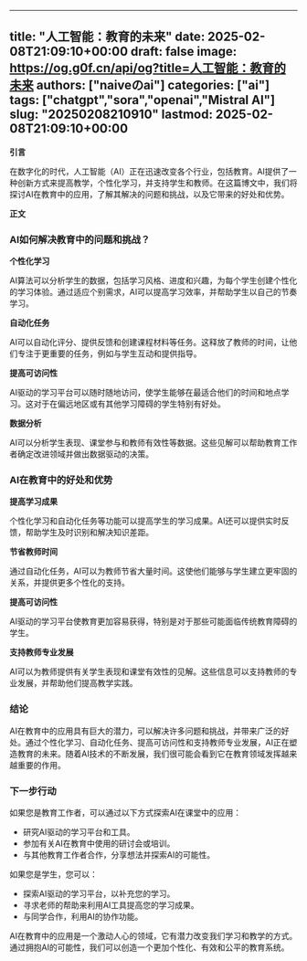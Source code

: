 
---
title: "人工智能：教育的未来"
date: 2025-02-08T21:09:10+00:00
draft: false
image: https://og.g0f.cn/api/og?title=人工智能：教育的未来
authors: ["naiveのai"]
categories: ["ai"]
tags: ["chatgpt","sora","openai","Mistral AI"]
slug: "20250208210910"
lastmod: 2025-02-08T21:09:10+00:00
---
**引言**

在数字化的时代，人工智能（AI）正在迅速改变各个行业，包括教育。AI提供了一种创新方式来提高教学，个性化学习，并支持学生和教师。在这篇博文中，我们将探讨AI在教育中的应用，了解其解决的问题和挑战，以及它带来的好处和优势。

**正文**

### AI如何解决教育中的问题和挑战？

**个性化学习**

AI算法可以分析学生的数据，包括学习风格、进度和兴趣，为每个学生创建个性化的学习体验。通过适应个别需求，AI可以提高学习效率，并帮助学生以自己的节奏学习。

**自动化任务**

AI可以自动化评分、提供反馈和创建课程材料等任务。这释放了教师的时间，让他们专注于更重要的任务，例如与学生互动和提供指导。

**提高可访问性**

AI驱动的学习平台可以随时随地访问，使学生能够在最适合他们的时间和地点学习。这对于在偏远地区或有其他学习障碍的学生特别有好处。

**数据分析**

AI可以分析学生表现、课堂参与和教师有效性等数据。这些见解可以帮助教育工作者确定改进领域并做出数据驱动的决策。

### AI在教育中的好处和优势

**提高学习成果**

个性化学习和自动化任务等功能可以提高学生的学习成果。AI还可以提供实时反馈，帮助学生及时识别和解决知识差距。

**节省教师时间**

通过自动化任务，AI可以为教师节省大量时间。这使他们能够与学生建立更牢固的关系，并提供更多个性化的支持。

**提高可访问性**

AI驱动的学习平台使教育更加容易获得，特别是对于那些可能面临传统教育障碍的学生。

**支持教师专业发展**

AI可以为教师提供有关学生表现和课堂有效性的见解。这些信息可以支持教师的专业发展，并帮助他们提高教学实践。

### 结论

AI在教育中的应用具有巨大的潜力，可以解决许多问题和挑战，并带来广泛的好处。通过个性化学习、自动化任务、提高可访问性和支持教师专业发展，AI正在塑造教育的未来。随着AI技术的不断发展，我们很可能会看到它在教育领域发挥越来越重要的作用。

### 下一步行动

如果您是教育工作者，可以通过以下方式探索AI在课堂中的应用：

* 研究AI驱动的学习平台和工具。
* 参加有关AI在教育中使用的研讨会或培训。
* 与其他教育工作者合作，分享想法并探索AI的可能性。

如果您是学生，您可以：

* 探索AI驱动的学习平台，以补充您的学习。
* 寻求老师的帮助来利用AI工具提高您的学习成果。
* 与同学合作，利用AI的协作功能。

AI在教育中的应用是一个激动人心的领域，它有潜力改变我们学习和教学的方式。通过拥抱AI的可能性，我们可以创造一个更加个性化、有效和公平的教育系统。